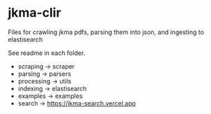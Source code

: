 # jkma-clir
Files for crawling jkma pdfs, parsing them into json, and ingesting to elastisearch

See readme in each folder. 
- scraping -> scraper 
- parsing -> parsers
- processing -> utils 
- indexing -> elastisearch
- examples -> examples 
- search -> https://jkma-search.vercel.app
